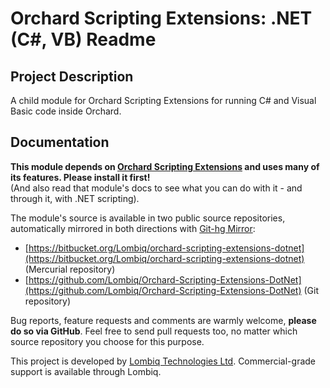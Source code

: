 # Orchard Scripting Extensions: .NET (C#, VB) Readme



## Project Description

A child module for Orchard Scripting Extensions for running C# and Visual Basic code inside Orchard.


## Documentation

**This module depends on [Orchard Scripting Extensions](https://github.com/Lombiq/Orchard-Scripting-Extensions) and uses many of its features. Please install it first!**  
(And also read that module's docs to see what you can do with it - and through it, with .NET scripting).

The module's source is available in two public source repositories, automatically mirrored in both directions with [Git-hg Mirror](https://githgmirror.com):

- [https://bitbucket.org/Lombiq/orchard-scripting-extensions-dotnet](https://bitbucket.org/Lombiq/orchard-scripting-extensions-dotnet) (Mercurial repository)
- [https://github.com/Lombiq/Orchard-Scripting-Extensions-DotNet](https://github.com/Lombiq/Orchard-Scripting-Extensions-DotNet) (Git repository)

Bug reports, feature requests and comments are warmly welcome, **please do so via GitHub**.
Feel free to send pull requests too, no matter which source repository you choose for this purpose.

This project is developed by [Lombiq Technologies Ltd](http://lombiq.com/). Commercial-grade support is available through Lombiq.